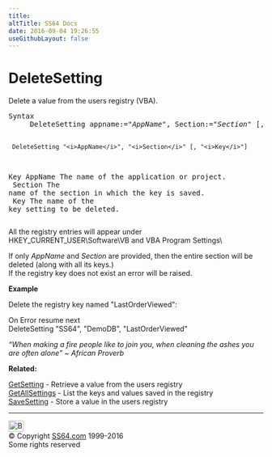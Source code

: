 ```yaml
---
title:
altTitle: SS64 Docs
date: 2016-09-04 19:26:55
useGithubLayout: false
---
```

<!-- #BeginLibraryItem "/Library/head_access.lbi" --><!-- #EndLibraryItem --><h1>DeleteSetting</h1>
<p> Delete a value from the users registry (VBA).</p>
<pre>Syntax
     DeleteSetting appname:="<i>AppName</i>", Section:="<i>Section</i>" [, Key:="<i>Key</i>"]

     DeleteSetting "<i>AppName</i>", "<i>Section</i>" [, "<i>Key</i>"]
      
Key
   AppName  The name of the application or project.
<br>   Section  The name of the section in which the key is saved.
<br>   Key      The name of the key setting to be deleted.<br></pre>
<p>All the registry entries will appear under <span class="code">HKEY_CURRENT_USER\Software\VB and VBA Program Settings\</span></p>
<p>If only <i>AppName</i> and <i>Section</i> are provided, then the entire section will be deleted (along with all its keys.) <br>
If the registry key does not exist an error will be raised.
</p>
<p><b>Example</b></p>
<p>Delete the registry key named "LastOrderViewed":</p>
<p class="code">On Error resume next<br>
DeleteSetting "SS64", "DemoDB", "LastOrderViewed"</p>
<p class="quote"><i>“When making a fire people like to join you, when cleaning the ashes you are often alone” ~ African Proverb</i></p>
<p><b>Related:</b></p>
<p><a href="getsetting.html">GetSetting</a> - Retrieve a value from the users registry<br>
<a href="getallsettings.html">GetAllSettings</a> - List the keys and values saved in the registry<br>
<a href="savesetting.html">SaveSetting</a> - Store a value in the users registry</p><!-- #BeginLibraryItem "/Library/foot_access.lbi" --><p>
<!-- access -->

<hr>
<div id="bl" class="footer"><a href="deletesetting.html#"><img src="../images/top.png" width="30" height="22" alt="Back to the Top"></a></div>
<div id="br" class="footer, tagline">© Copyright <a href="http://ss64.com/">SS64.com</a> 1999-2016<br>
Some rights reserved</div><!-- #EndLibraryItem -->

